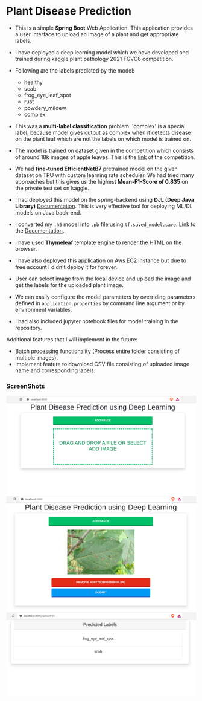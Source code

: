 # Plant Disease Prediction
* This is a simple **Spring Boot** Web Application. This application provides a user interface to upload an image of a plant and get appropriate labels.
* I have deployed a deep learning model which we have developed and trained during kaggle plant pathology 2021 FGVC8 competition.
* Following are the labels predicted by the model:
    * healthy
    * scab
    * frog_eye_leaf_spot
    * rust
    * powdery_mildew
    * complex
    
* This was a **multi-label classification** problem. 'complex' is a special label, because model gives output as complex when it detects disease on the plant leaf which are not the labels on which model is trained on.
* The model is trained on dataset given in the competition which consists of around 18k images of apple leaves. This is the [link](https://www.kaggle.com/c/plant-pathology-2021-fgvc8/overview) of the competition.
* We had **fine-tuned EfficientNetB7** pretrained model on the given dataset on TPU with custom learning rate scheduler. We had tried many approaches but this gives us the highest **Mean-F1-Score of 0.835** on the private test set on kaggle.
* I had deployed this model on the spring-backend using **DJL (Deep Java Library)** [Documentation](https://docs.djl.ai/). This is very effective tool for deploying ML/DL models on Java back-end.
* I converted my `.h5` model into `.pb` file using `tf.saved_model.save`. Link to the [Documentation](https://www.tensorflow.org/api_docs/python/tf/saved_model/save).
* I have used **Thymeleaf** template engine to render the HTML on the browser.
* I have also deployed this application on Aws EC2 instance but due to free account I didn't deploy it for forever.
* User can select image from the local device and upload the image and get the labels for the uploaded plant image.
* We can easily configure the model parameters by overriding parameters defined in `application.properties` by command line argument or by environment variables.
* I had also included jupyter notebook files for model training in the repository.

Additional features that I will implement in the future:<br>
* Batch processing functionality (Process entire folder consisting of multiple images).
* Implement feature to download CSV file consisting of uploaded image name and corresponding labels.

### ScreenShots
![index-page](Screenshots/index-page.png)
![index-page-uploaded](Screenshots/index-page-uploaded.png)
![result-page](Screenshots/result-page.png)